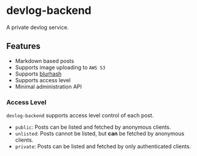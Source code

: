 # devlog-backend

A private devlog service.

## Features

-   Markdown based posts
-   Supports image uploading to `AWS S3`
-   Supports [blurhash](https://blurha.sh)
-   Supports access level
-   Minimal administration API

### Access Level

`devlog-backend` supports access level control of each post.

-   `public`: Posts can be listed and fetched by anonymous clients.
-   `unlisted`: Posts cannot be listed, but **can** be fetched by anonymous clients.
-   `private`: Posts can be listed and fetched by only authenticated clients.
